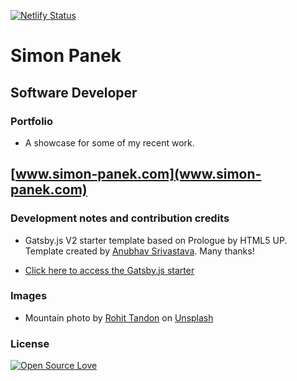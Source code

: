 [![Netlify Status](https://api.netlify.com/api/v1/badges/6189a5cb-6ed2-432c-9893-302518f1d558/deploy-status)](https://app.netlify.com/sites/simon-portfolio-1/deploys)

# Simon Panek

## Software Developer

### Portfolio

- A showcase for some of my recent work.

## [www.simon-panek.com](www.simon-panek.com)

### Development notes and contribution credits

- Gatsby.js V2 starter template based on Prologue by HTML5 UP. Template created by [Anubhav Srivastava](https://github.com/anubhavsrivastava). Many thanks!

- [Click here to access the Gatsby.js starter](https://www.gatsbyjs.com/starters/anubhavsrivastava/gatsby-starter-prologue/)

### Images

- Mountain photo by <a href="https://unsplash.com/@rohittandon?utm_source=unsplash&utm_medium=referral&utm_content=creditCopyText">Rohit Tandon</a> on <a href="https://unsplash.com/s/photos/mountain?utm_source=unsplash&utm_medium=referral&utm_content=creditCopyText">Unsplash</a>
  
### License

[![Open Source Love](https://badges.frapsoft.com/os/mit/mit.svg?v=102)](LICENSE)
